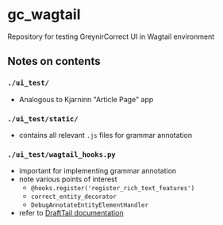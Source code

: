 # gc_wagtail

Repository for testing GreynirCorrect UI in Wagtail environment


## Notes on contents

### `./ui_test/`

- Analogous to Kjarninn "Article Page" app

### `./ui_test/static/`

- contains all relevant `.js` files for grammar annotation

### `./ui_test/wagtail_hooks.py`

- important for implementing grammar annotation
- note various points of interest
  - `@hooks.register('register_rich_text_features')` 
  - `correct_entity_decorator`
  - `DebugAnnotateEntityElementHandler`
- refer to [DraftTail documentation](https://docs.wagtail.io/en/v2.2/advanced_topics/customisation/extending_draftail.html?highlight=at) 